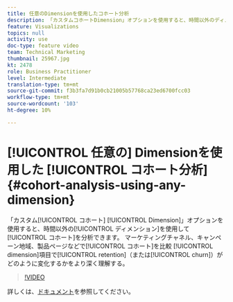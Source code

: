 ```yaml
---
title: 任意のDimensionを使用したコホート分析
description: 「カスタムコホートDimension」オプションを使用すると、時間以外のディメンションを使用してコホートを分析できます。 マーケティングチャネル、キャンペーン地域、商品ページなど別のコホートを比較します。 ディメンション項目別の保持（チャーン）の変化をより深く理解する。
feature: Visualizations
topics: null
activity: use
doc-type: feature video
team: Technical Marketing
thumbnail: 25967.jpg
kt: 2478
role: Business Practitioner
level: Intermediate
translation-type: tm+mt
source-git-commit: f3b3fa7d91b0cb21005b57768ca23ed6700fcc03
workflow-type: tm+mt
source-wordcount: '103'
ht-degree: 10%

---
```



# [!UICONTROL 任意の] Dimensionを使用した [!UICONTROL コホート分析] {#cohort-analysis-using-any-dimension}

「カスタム[!UICONTROL コホート] [!UICONTROL Dimension]」オプションを使用すると、時間以外の[!UICONTROL ディメンション]を使用して[!UICONTROL コホート]を分析できます。 マーケティングチャネル、キャンペーン地域、製品ページなどで[!UICONTROL コホート]を比較 [!UICONTROL dimension]項目で[!UICONTROL retention]（または[!UICONTROL churn]）がどのように変化するかをより深く理解する。

>[!VIDEO](https://video.tv.adobe.com/v/25967/?quality=12)

詳しくは、[ドキュメント](https://marketing.adobe.com/resources/help/ja_JP/analytics/analysis-workspace/cohort_analysis.html)を参照してください。
